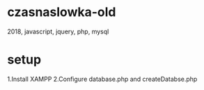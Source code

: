 # czasnaslowka-old
2018, javascript, jquery, php, mysql

# setup
1.Install XAMPP
2.Configure database.php and createDatabse.php
